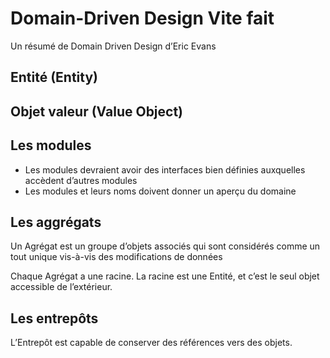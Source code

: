 
# Domain-Driven Design Vite fait

Un résumé de Domain Driven Design d’Eric Evans

## Entité (Entity)

## Objet valeur (Value Object)


## Les modules

- Les modules devraient avoir des interfaces bien définies auxquelles accèdent d’autres modules
- Les modules et leurs noms doivent donner un aperçu du domaine

## Les aggrégats
Un Agrégat est un groupe d’objets associés qui sont considérés comme un tout unique vis-à-vis des modifications de données

Chaque Agrégat a une racine. La racine est une Entité, et c’est le seul objet accessible de l’extérieur.

## Les entrepôts
L’Entrepôt est capable de conserver des références vers des objets.




